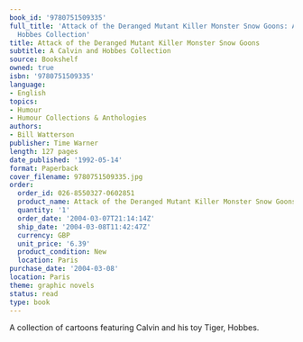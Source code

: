 ```yaml
---
book_id: '9780751509335'
full_title: 'Attack of the Deranged Mutant Killer Monster Snow Goons: A Calvin and
  Hobbes Collection'
title: Attack of the Deranged Mutant Killer Monster Snow Goons
subtitle: A Calvin and Hobbes Collection
source: Bookshelf
owned: true
isbn: '9780751509335'
language:
- English
topics:
- Humour
- Humour Collections & Anthologies
authors:
- Bill Watterson
publisher: Time Warner
length: 127 pages
date_published: '1992-05-14'
format: Paperback
cover_filename: 9780751509335.jpg
order:
  order_id: 026-8550327-0602851
  product_name: Attack of the Deranged Mutant Killer Monster Snow Goons
  quantity: '1'
  order_date: '2004-03-07T21:14:14Z'
  ship_date: '2004-03-08T11:42:47Z'
  currency: GBP
  unit_price: '6.39'
  product_condition: New
  location: Paris
purchase_date: '2004-03-08'
location: Paris
theme: graphic novels
status: read
type: book
---
```

A collection of cartoons featuring Calvin and his toy Tiger, Hobbes.
